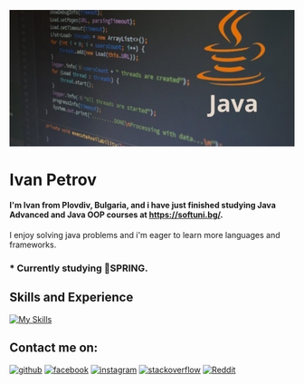 ![Java Developer](https://github.com/IvanMPetrov/IvanMPetrov/blob/main/java-training-banner-720x480.jpg)

# Ivan Petrov

#### I'm Ivan from Plovdiv, Bulgaria, and i have just finished studying Java Advanced and Java OOP courses at https://softuni.bg/.          
I enjoy solving java problems and i'm eager to learn more languages and frameworks.


### * Currently studying 🌱SPRING.

## Skills and Experience


[![My Skills](https://skillicons.dev/icons?i=java,spring&theme=light)](https://skillicons.dev)

## Contact me on:
[<img src='https://cdn.jsdelivr.net/npm/simple-icons@3.0.1/icons/github.svg' alt='github' height='40'>](https://github.com/IvanMPetrov)  [<img src='https://cdn.jsdelivr.net/npm/simple-icons@3.0.1/icons/facebook.svg' alt='facebook' height='40'>](https://www.facebook.com/https://www.facebook.com/ivan.petrov.5891/)  [<img src='https://cdn.jsdelivr.net/npm/simple-icons@3.0.1/icons/instagram.svg' alt='instagram' height='40'>](https://www.instagram.com/https://www.instagram.com/ivan.petrov.7777//)  [<img src='https://cdn.jsdelivr.net/npm/simple-icons@3.0.1/icons/stackoverflow.svg' alt='stackoverflow' height='40'>](https://stackoverflow.com/users///TODO)  [<img src='https://cdn.jsdelivr.net/npm/simple-icons@3.0.1/icons/reddit.svg' alt='Reddit' height='40'>](https://www.reddit.com/user///TODO)  
